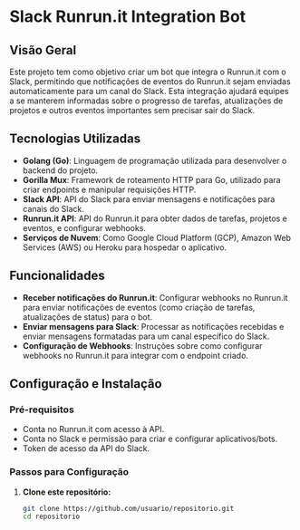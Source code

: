 # Slack Runrun.it Integration Bot

## Visão Geral

Este projeto tem como objetivo criar um bot que integra o Runrun.it com o Slack, permitindo que notificações de eventos do Runrun.it sejam enviadas automaticamente para um canal do Slack. Esta integração ajudará equipes a se manterem informadas sobre o progresso de tarefas, atualizações de projetos e outros eventos importantes sem precisar sair do Slack.

## Tecnologias Utilizadas

- **Golang (Go)**: Linguagem de programação utilizada para desenvolver o backend do projeto.
- **Gorilla Mux**: Framework de roteamento HTTP para Go, utilizado para criar endpoints e manipular requisições HTTP.
- **Slack API**: API do Slack para enviar mensagens e notificações para canais do Slack.
- **Runrun.it API**: API do Runrun.it para obter dados de tarefas, projetos e eventos, e configurar webhooks.
- **Serviços de Nuvem**: Como Google Cloud Platform (GCP), Amazon Web Services (AWS) ou Heroku para hospedar o aplicativo.

## Funcionalidades

- **Receber notificações do Runrun.it**: Configurar webhooks no Runrun.it para enviar notificações de eventos (como criação de tarefas, atualizações de status) para o bot.
- **Enviar mensagens para Slack**: Processar as notificações recebidas e enviar mensagens formatadas para um canal específico do Slack.
- **Configuração de Webhooks**: Instruções sobre como configurar webhooks no Runrun.it para integrar com o endpoint criado.

## Configuração e Instalação

### Pré-requisitos

- Conta no Runrun.it com acesso à API.
- Conta no Slack e permissão para criar e configurar aplicativos/bots.
- Token de acesso da API do Slack.

### Passos para Configuração

1. **Clone este repositório:**
   ```sh
   git clone https://github.com/usuario/repositorio.git
   cd repositorio
